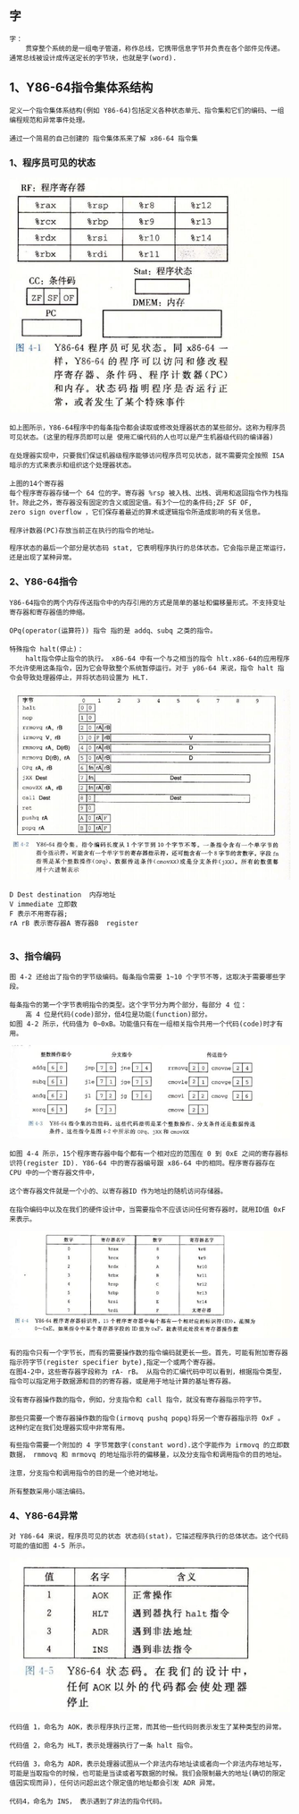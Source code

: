 ## 字

```
字：
	贯穿整个系统的是一组电子管道，称作总线，它携带信息字节并负责在各个部件见传递。通常总线被设计成传送定长的字节块，也就是字(word).
```



## 1、Y86-64指令集体系结构

```
定义一个指令集体系结构(例如 Y86-64)包括定义各种状态单元、指令集和它们的编码、一组编程规范和异常事件处理。

通过一个简易的自己创建的 指令集体系来了解 x86-64 指令集
```

### 1、程序员可见的状态

![](images02-04/01-01.jpg)

```
如上图所示，Y86-64程序中的每条指令都会读取或修改处理器状态的某些部分。这称为程序员可见状态。(这里的程序员即可以是 使用汇编代码的人也可以是产生机器级代码的编译器)

在处理器实现中，只要我们保证机器级程序能够访问程序员可见状态，就不需要完全按照 ISA 暗示的方式来表示和组织这个处理器状态。

上图的14个寄存器
每个程序寄存器存储一个 64 位的字。寄存器 %rsp 被入栈、出栈、调用和返回指令作为栈指针。除此之外，寄存器没有固定的含义或固定值。有3个一位的条件码;ZF SF OF,
zero sign overflow ，它们保存着最近的算术或逻辑指令所造成影响的有关信息。

程序计数器(PC)存放当前正在执行的指令的地址。
```

```
程序状态的最后一个部分是状态码 stat, 它表明程序执行的总体状态。它会指示是正常运行，还是出现了某种异常。
```



### 2、Y86-64指令

```
Y86-64指令的两个内存传送指令中的内存引用的方式是简单的基址和偏移量形式。不支持变址寄存器和寄存器值的伸缩。

OPq(operator(运算符)) 指令 指的是 addq、subq 之类的指令。

特殊指令 halt(停止)：
	halt指令停止指令的执行。 x86-64 中有一个与之相当的指令 hlt.x86-64的应用程序不允许使用这条指令，因为它会导致整个系统暂停运行。对于 y86-64 来说，指令 halt 指令会导致处理器停止，并将状态码设置为 HLT.
```

![](images02-04/01-02.jpg)

```
D Dest destination  内存地址
V immediate 立即数
F 表示不用寄存器; 
rA rB 表示寄存器A 寄存器B  register


```



### 3、指令编码

```
图 4-2 还给出了指令的字节级编码。每条指令需要 1~10 个字节不等，这取决于需要哪些字段。

每条指令的第一个字节表明指令的类型。这个字节分为两个部分，每部分 4 位：
	高 4 位是代码(code)部分，低4位是功能(function)部分。
如图 4-2 所示，代码值为 0~0xB。功能值只有在一组相关指令共用一个代码(code)时才有用。
```



![](images02-04/01-03.jpg)



```
如图 4-4 所示，15个程序寄存器中每个都有一个相对应的范围在 0 到 0xE 之间的寄存器标识符(register ID). Y86-64 中的寄存器编号跟 x86-64 中的相同。程序寄存器存在 CPU 中的一个寄存器文件中，

这个寄存器文件就是一个小的、以寄存器ID 作为地址的随机访问存储器。

在指令编码中以及在我们的硬件设计中，当需要指令不应该访问任何寄存器时，就用ID值 0xF 来表示。
```

![](images02-04/01-04.jpg)



```
有的指令只有一个字节长，而有的需要操作数的指令编码就更长一些。首先，可能有附加寄存器指示符字节(register specifier byte),指定一个或两个寄存器。
在图4-2中，这些寄存器字段称为 rA- rB。 从指令的汇编代码中可以看到，根据指令类型，指令可以指定用于数据源和目的的寄存器，或是用于地址计算的基址寄存器。

没有寄存器操作数的指令，例如，分支指令和 call 指令，就没有寄存器指示符字节。

那些只需要一个寄存器操作数的指令(irmovq pushq popq)将另一个寄存器指示符 OxF 。这种约定在我们处理器实现中非常有用。
```



```
有些指令需要一个附加的 4 字节常数字(constant word).这个字能作为 irmovq 的立即数数据， rmmovq 和 mrmovq 的地址指示符的偏移量，以及分支指令和调用指令的目的地址。

注意，分支指令和调用指令的目的是一个绝对地址。

所有整数采用小端法编码。
```



### 4、Y86-64异常

```
对 Y86-64 来说，程序员可见的状态 状态码(stat)，它描述程序执行的总体状态。这个代码可能的值如图 4-5 所示。
```

![](images02-04/01-05.jpg)



```
代码值 1，命名为 AOK，表示程序执行正常，而其他一些代码则表示发生了某种类型的异常。

代码值 2，命名为 HLT，表示处理器执行了一条 halt 指令。

代码值 3，命名为 ADR，表示处理器试图从一个非法内存地址读或者向一个非法内存地址写，可能是当取指令的时候，也可能是当读或者写数据的时候。我们会限制最大的地址(确切的限定值因实现而异)，任何访问超出这个限定值的地址都会引发 ADR 异常。

代码4，命名为 INS， 表示遇到了非法的指令代码。
```























